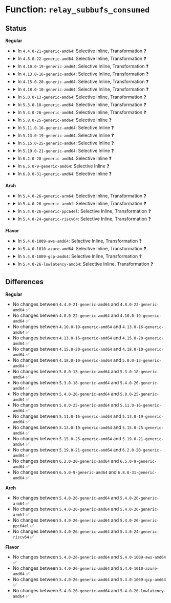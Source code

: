 # Function: <code>relay_subbufs_consumed</code>

## Status
<b>Regular</b>
<ul>
<li>
<details>
<summary>In <code>4.4.0-21-generic-amd64</code>: Selective Inline, Transformation ❓</summary>

```c
void relay_subbufs_consumed(struct rchan * chan, unsigned int cpu, size_t subbufs_consumed)
```

```json
{
  "name": "relay_subbufs_consumed",
  "collision_type": "Unique Global",
  "inline_type": "Selective",
  "funcs": [
    {
      "addr": 18446744071580141376,
      "name": "relay_subbufs_consumed",
      "external": true,
      "loc": "kernel/relay.c:785",
      "file": "kernel/relay.c",
      "inline": "not declared, inlined",
      "caller_inline": [
        "kernel/relay.c:relay_file_read_consume",
        "kernel/relay.c:relay_file_read_consume",
        "kernel/relay.c:relay_pipe_buf_release"
      ],
      "caller_func": [
        "kernel/relay.c:relay_file_read_consume",
        "kernel/relay.c:relay_file_read_consume",
        "kernel/relay.c:relay_pipe_buf_release"
      ]
    }
  ],
  "symbols": [
    {
      "addr": 18446744071580141376,
      "name": "relay_subbufs_consumed.part.5",
      "section": ".text",
      "bind": "STB_LOCAL",
      "size": 61
    },
    {
      "addr": 18446744071580141440,
      "name": "relay_subbufs_consumed",
      "section": ".text",
      "bind": "STB_GLOBAL",
      "size": 30
    }
  ]
}
```
</details>
</li>
<li>
<details>
<summary>In <code>4.8.0-22-generic-amd64</code>: Selective Inline, Transformation ❓</summary>

```c
void relay_subbufs_consumed(struct rchan * chan, unsigned int cpu, size_t subbufs_consumed)
```

```json
{
  "name": "relay_subbufs_consumed",
  "collision_type": "Unique Global",
  "inline_type": "Selective",
  "funcs": [
    {
      "addr": 18446744071580175984,
      "name": "relay_subbufs_consumed",
      "external": true,
      "loc": "kernel/relay.c:816",
      "file": "kernel/relay.c",
      "inline": "not declared, inlined",
      "caller_inline": [
        "kernel/relay.c:relay_pipe_buf_release",
        "kernel/relay.c:relay_file_read_consume",
        "kernel/relay.c:relay_file_read_consume"
      ],
      "caller_func": [
        "kernel/relay.c:relay_pipe_buf_release",
        "kernel/relay.c:relay_file_read_consume",
        "kernel/relay.c:relay_file_read_consume"
      ]
    }
  ],
  "symbols": [
    {
      "addr": 18446744071580175536,
      "name": "relay_subbufs_consumed.part.7",
      "section": ".text",
      "bind": "STB_LOCAL",
      "size": 57
    },
    {
      "addr": 18446744071580175600,
      "name": "relay_subbufs_consumed",
      "section": ".text",
      "bind": "STB_GLOBAL",
      "size": 30
    }
  ]
}
```
</details>
</li>
<li>
<details>
<summary>In <code>4.10.0-19-generic-amd64</code>: Selective Inline, Transformation ❓</summary>

```c
void relay_subbufs_consumed(struct rchan * chan, unsigned int cpu, size_t subbufs_consumed)
```

```json
{
  "name": "relay_subbufs_consumed",
  "collision_type": "Unique Global",
  "inline_type": "Selective",
  "funcs": [
    {
      "addr": 18446744071580217168,
      "name": "relay_subbufs_consumed",
      "external": true,
      "loc": "kernel/relay.c:806",
      "file": "kernel/relay.c",
      "inline": "not declared, inlined",
      "caller_inline": [
        "kernel/relay.c:relay_pipe_buf_release",
        "kernel/relay.c:relay_file_read_consume",
        "kernel/relay.c:relay_file_read_consume"
      ],
      "caller_func": [
        "kernel/relay.c:relay_pipe_buf_release",
        "kernel/relay.c:relay_file_read_consume",
        "kernel/relay.c:relay_file_read_consume"
      ]
    }
  ],
  "symbols": [
    {
      "addr": 18446744071580216000,
      "name": "relay_subbufs_consumed.part.10",
      "section": ".text",
      "bind": "STB_LOCAL",
      "size": 68
    },
    {
      "addr": 18446744071580216080,
      "name": "relay_subbufs_consumed",
      "section": ".text",
      "bind": "STB_GLOBAL",
      "size": 30
    }
  ]
}
```
</details>
</li>
<li>
<details>
<summary>In <code>4.13.0-16-generic-amd64</code>: Selective Inline, Transformation ❓</summary>

```c
void relay_subbufs_consumed(struct rchan * chan, unsigned int cpu, size_t subbufs_consumed)
```

```json
{
  "name": "relay_subbufs_consumed",
  "collision_type": "Unique Global",
  "inline_type": "Selective",
  "funcs": [
    {
      "addr": 18446744071580227072,
      "name": "relay_subbufs_consumed",
      "external": true,
      "loc": "kernel/relay.c:806",
      "file": "kernel/relay.c",
      "inline": "not declared, inlined",
      "caller_inline": [
        "kernel/relay.c:relay_pipe_buf_release",
        "kernel/relay.c:relay_file_read_consume",
        "kernel/relay.c:relay_file_read_consume"
      ],
      "caller_func": [
        "kernel/relay.c:relay_pipe_buf_release",
        "kernel/relay.c:relay_file_read_consume",
        "kernel/relay.c:relay_file_read_consume"
      ]
    }
  ],
  "symbols": [
    {
      "addr": 18446744071580225904,
      "name": "relay_subbufs_consumed.part.8",
      "section": ".text",
      "bind": "STB_LOCAL",
      "size": 68
    },
    {
      "addr": 18446744071580225984,
      "name": "relay_subbufs_consumed",
      "section": ".text",
      "bind": "STB_GLOBAL",
      "size": 31
    }
  ]
}
```
</details>
</li>
<li>
<details>
<summary>In <code>4.15.0-20-generic-amd64</code>: Selective Inline, Transformation ❓</summary>

```c
void relay_subbufs_consumed(struct rchan * chan, unsigned int cpu, size_t subbufs_consumed)
```

```json
{
  "name": "relay_subbufs_consumed",
  "collision_type": "Unique Global",
  "inline_type": "Selective",
  "funcs": [
    {
      "addr": 18446744071580278272,
      "name": "relay_subbufs_consumed",
      "external": true,
      "loc": "kernel/relay.c:805",
      "file": "kernel/relay.c",
      "inline": "not declared, inlined",
      "caller_inline": [
        "kernel/relay.c:relay_pipe_buf_release",
        "kernel/relay.c:relay_file_read_consume",
        "kernel/relay.c:relay_file_read_consume"
      ],
      "caller_func": [
        "kernel/relay.c:relay_pipe_buf_release",
        "kernel/relay.c:relay_file_read_consume",
        "kernel/relay.c:relay_file_read_consume"
      ]
    }
  ],
  "symbols": [
    {
      "addr": 18446744071580277104,
      "name": "relay_subbufs_consumed.part.8",
      "section": ".text",
      "bind": "STB_LOCAL",
      "size": 68
    },
    {
      "addr": 18446744071580277184,
      "name": "relay_subbufs_consumed",
      "section": ".text",
      "bind": "STB_GLOBAL",
      "size": 31
    }
  ]
}
```
</details>
</li>
<li>
<details>
<summary>In <code>4.18.0-10-generic-amd64</code>: Selective Inline, Transformation ❓</summary>

```c
void relay_subbufs_consumed(struct rchan * chan, unsigned int cpu, size_t subbufs_consumed)
```

```json
{
  "name": "relay_subbufs_consumed",
  "collision_type": "Unique Global",
  "inline_type": "Selective",
  "funcs": [
    {
      "addr": 18446744071580339542,
      "name": "relay_subbufs_consumed",
      "external": true,
      "loc": "kernel/relay.c:806",
      "file": "kernel/relay.c",
      "inline": "not declared, inlined",
      "caller_inline": [
        "kernel/relay.c:relay_pipe_buf_release",
        "kernel/relay.c:relay_file_read_consume",
        "kernel/relay.c:relay_file_read_consume"
      ],
      "caller_func": [
        "kernel/relay.c:relay_pipe_buf_release",
        "kernel/relay.c:relay_file_read_consume",
        "kernel/relay.c:relay_file_read_consume"
      ]
    }
  ],
  "symbols": [
    {
      "addr": 18446744071580338400,
      "name": "relay_subbufs_consumed.part.10",
      "section": ".text",
      "bind": "STB_LOCAL",
      "size": 68
    },
    {
      "addr": 18446744071580338480,
      "name": "relay_subbufs_consumed",
      "section": ".text",
      "bind": "STB_GLOBAL",
      "size": 30
    }
  ]
}
```
</details>
</li>
<li>
<details>
<summary>In <code>5.0.0-13-generic-amd64</code>: Selective Inline, Transformation ❓</summary>

```c
void relay_subbufs_consumed(struct rchan * chan, unsigned int cpu, size_t subbufs_consumed)
```

```json
{
  "name": "relay_subbufs_consumed",
  "collision_type": "Unique Global",
  "inline_type": "Selective",
  "funcs": [
    {
      "addr": 18446744071580396150,
      "name": "relay_subbufs_consumed",
      "external": true,
      "loc": "kernel/relay.c:808",
      "file": "kernel/relay.c",
      "inline": "not declared, inlined",
      "caller_inline": [
        "kernel/relay.c:relay_pipe_buf_release",
        "kernel/relay.c:relay_file_read_consume",
        "kernel/relay.c:relay_file_read_consume"
      ],
      "caller_func": [
        "kernel/relay.c:relay_pipe_buf_release",
        "kernel/relay.c:relay_file_read_consume",
        "kernel/relay.c:relay_file_read_consume"
      ]
    }
  ],
  "symbols": [
    {
      "addr": 18446744071580395008,
      "name": "relay_subbufs_consumed.part.10",
      "section": ".text",
      "bind": "STB_LOCAL",
      "size": 68
    },
    {
      "addr": 18446744071580395088,
      "name": "relay_subbufs_consumed",
      "section": ".text",
      "bind": "STB_GLOBAL",
      "size": 30
    }
  ]
}
```
</details>
</li>
<li>
<details>
<summary>In <code>5.3.0-18-generic-amd64</code>: Selective Inline, Transformation ❓</summary>

```c
void relay_subbufs_consumed(struct rchan * chan, unsigned int cpu, size_t subbufs_consumed)
```

```json
{
  "name": "relay_subbufs_consumed",
  "collision_type": "Unique Global",
  "inline_type": "Selective",
  "funcs": [
    {
      "addr": 18446744071580448966,
      "name": "relay_subbufs_consumed",
      "external": true,
      "loc": "kernel/relay.c:808",
      "file": "kernel/relay.c",
      "inline": "not declared, inlined",
      "caller_inline": [
        "kernel/relay.c:relay_pipe_buf_release",
        "kernel/relay.c:relay_file_read_consume",
        "kernel/relay.c:relay_file_read_consume"
      ],
      "caller_func": [
        "kernel/relay.c:relay_pipe_buf_release",
        "kernel/relay.c:relay_file_read_consume",
        "kernel/relay.c:relay_file_read_consume"
      ]
    }
  ],
  "symbols": [
    {
      "addr": 18446744071580447824,
      "name": "relay_subbufs_consumed.part.0",
      "section": ".text",
      "bind": "STB_LOCAL",
      "size": 68
    },
    {
      "addr": 18446744071580447904,
      "name": "relay_subbufs_consumed",
      "section": ".text",
      "bind": "STB_GLOBAL",
      "size": 30
    }
  ]
}
```
</details>
</li>
<li>
<details>
<summary>In <code>5.4.0-26-generic-amd64</code>: Selective Inline, Transformation ❓</summary>

```c
void relay_subbufs_consumed(struct rchan * chan, unsigned int cpu, size_t subbufs_consumed)
```

```json
{
  "name": "relay_subbufs_consumed",
  "collision_type": "Unique Global",
  "inline_type": "Selective",
  "funcs": [
    {
      "addr": 18446744071580497926,
      "name": "relay_subbufs_consumed",
      "external": true,
      "loc": "kernel/relay.c:808",
      "file": "kernel/relay.c",
      "inline": "not declared, inlined",
      "caller_inline": [
        "kernel/relay.c:relay_pipe_buf_release",
        "kernel/relay.c:relay_file_read_consume",
        "kernel/relay.c:relay_file_read_consume"
      ],
      "caller_func": [
        "kernel/relay.c:relay_pipe_buf_release",
        "kernel/relay.c:relay_file_read_consume",
        "kernel/relay.c:relay_file_read_consume"
      ]
    }
  ],
  "symbols": [
    {
      "addr": 18446744071580496752,
      "name": "relay_subbufs_consumed.part.0",
      "section": ".text",
      "bind": "STB_LOCAL",
      "size": 68
    },
    {
      "addr": 18446744071580496832,
      "name": "relay_subbufs_consumed",
      "section": ".text",
      "bind": "STB_GLOBAL",
      "size": 30
    }
  ]
}
```
</details>
</li>
<li>
<details>
<summary>In <code>5.8.0-25-generic-amd64</code>: Selective Inline ❓</summary>

```c
void relay_subbufs_consumed(struct rchan * chan, unsigned int cpu, size_t subbufs_consumed)
```

```json
{
  "name": "relay_subbufs_consumed",
  "collision_type": "Unique Global",
  "inline_type": "Selective",
  "funcs": [
    {
      "addr": 18446744071580583280,
      "name": "relay_subbufs_consumed",
      "external": true,
      "loc": "kernel/relay.c:814",
      "file": "kernel/relay.c",
      "inline": "not declared, inlined",
      "caller_inline": [],
      "caller_func": [
        "kernel/relay.c:relay_pipe_buf_release",
        "kernel/relay.c:relay_file_read_consume",
        "kernel/relay.c:relay_file_read_consume"
      ]
    }
  ],
  "symbols": [
    {
      "addr": 18446744071580583280,
      "name": "relay_subbufs_consumed",
      "section": ".text",
      "bind": "STB_GLOBAL",
      "size": 82
    }
  ]
}
```
</details>
</li>
<li>
<details>
<summary>In <code>5.11.0-16-generic-amd64</code>: Selective Inline ❓</summary>

```c
void relay_subbufs_consumed(struct rchan * chan, unsigned int cpu, size_t subbufs_consumed)
```

```json
{
  "name": "relay_subbufs_consumed",
  "collision_type": "Unique Global",
  "inline_type": "Selective",
  "funcs": [
    {
      "addr": 18446744071580572400,
      "name": "relay_subbufs_consumed",
      "external": true,
      "loc": "kernel/relay.c:729",
      "file": "kernel/relay.c",
      "inline": "not declared, inlined",
      "caller_inline": [],
      "caller_func": [
        "kernel/relay.c:relay_pipe_buf_release",
        "kernel/relay.c:relay_file_read_consume",
        "kernel/relay.c:relay_file_read_consume"
      ]
    }
  ],
  "symbols": [
    {
      "addr": 18446744071580572400,
      "name": "relay_subbufs_consumed",
      "section": ".text",
      "bind": "STB_GLOBAL",
      "size": 82
    }
  ]
}
```
</details>
</li>
<li>
<details>
<summary>In <code>5.13.0-19-generic-amd64</code>: Selective Inline ❓</summary>

```c
void relay_subbufs_consumed(struct rchan * chan, unsigned int cpu, size_t subbufs_consumed)
```

```json
{
  "name": "relay_subbufs_consumed",
  "collision_type": "Unique Global",
  "inline_type": "Selective",
  "funcs": [
    {
      "addr": 18446744071580574928,
      "name": "relay_subbufs_consumed",
      "external": true,
      "loc": "kernel/relay.c:729",
      "file": "kernel/relay.c",
      "inline": "not declared, inlined",
      "caller_inline": [],
      "caller_func": [
        "kernel/relay.c:relay_pipe_buf_release",
        "kernel/relay.c:relay_file_read_consume",
        "kernel/relay.c:relay_file_read_consume"
      ]
    }
  ],
  "symbols": [
    {
      "addr": 18446744071580574928,
      "name": "relay_subbufs_consumed",
      "section": ".text",
      "bind": "STB_GLOBAL",
      "size": 82
    }
  ]
}
```
</details>
</li>
<li>
<details>
<summary>In <code>5.15.0-25-generic-amd64</code>: Selective Inline ❓</summary>

```c
void relay_subbufs_consumed(struct rchan * chan, unsigned int cpu, size_t subbufs_consumed)
```

```json
{
  "name": "relay_subbufs_consumed",
  "collision_type": "Unique Global",
  "inline_type": "Selective",
  "funcs": [
    {
      "addr": 18446744071580744848,
      "name": "relay_subbufs_consumed",
      "external": true,
      "loc": "kernel/relay.c:729",
      "file": "kernel/relay.c",
      "inline": "not declared, inlined",
      "caller_inline": [],
      "caller_func": [
        "kernel/relay.c:relay_pipe_buf_release",
        "kernel/relay.c:relay_file_read_consume",
        "kernel/relay.c:relay_file_read_consume"
      ]
    }
  ],
  "symbols": [
    {
      "addr": 18446744071580744848,
      "name": "relay_subbufs_consumed",
      "section": ".text",
      "bind": "STB_GLOBAL",
      "size": 138
    }
  ]
}
```
</details>
</li>
<li>
<details>
<summary>In <code>5.19.0-21-generic-amd64</code>: Selective Inline ❓</summary>

```c
void relay_subbufs_consumed(struct rchan * chan, unsigned int cpu, size_t subbufs_consumed)
```

```json
{
  "name": "relay_subbufs_consumed",
  "collision_type": "Unique Global",
  "inline_type": "Selective",
  "funcs": [
    {
      "addr": 18446744071580959120,
      "name": "relay_subbufs_consumed",
      "external": true,
      "loc": "kernel/relay.c:729",
      "file": "kernel/relay.c",
      "inline": "not declared, inlined",
      "caller_inline": [],
      "caller_func": [
        "kernel/relay.c:relay_pipe_buf_release",
        "kernel/relay.c:relay_file_read_consume",
        "kernel/relay.c:relay_file_read_consume"
      ]
    }
  ],
  "symbols": [
    {
      "addr": 18446744071580959120,
      "name": "relay_subbufs_consumed",
      "section": ".text",
      "bind": "STB_GLOBAL",
      "size": 167
    }
  ]
}
```
</details>
</li>
<li>
<details>
<summary>In <code>6.2.0-20-generic-amd64</code>: Selective Inline ❓</summary>

```c
void relay_subbufs_consumed(struct rchan * chan, unsigned int cpu, size_t subbufs_consumed)
```

```json
{
  "name": "relay_subbufs_consumed",
  "collision_type": "Unique Global",
  "inline_type": "Selective",
  "funcs": [
    {
      "addr": 18446744071581253696,
      "name": "relay_subbufs_consumed",
      "external": true,
      "loc": "kernel/relay.c:726",
      "file": "kernel/relay.c",
      "inline": "not declared, inlined",
      "caller_inline": [],
      "caller_func": [
        "kernel/relay.c:relay_pipe_buf_release",
        "kernel/relay.c:relay_file_read_consume",
        "kernel/relay.c:relay_file_read_consume"
      ]
    }
  ],
  "symbols": [
    {
      "addr": 18446744071581253696,
      "name": "relay_subbufs_consumed",
      "section": ".text",
      "bind": "STB_GLOBAL",
      "size": 167
    }
  ]
}
```
</details>
</li>
<li>
<details>
<summary>In <code>6.5.0-9-generic-amd64</code>: Selective Inline ❓</summary>

```c
void relay_subbufs_consumed(struct rchan * chan, unsigned int cpu, size_t subbufs_consumed)
```

```json
{
  "name": "relay_subbufs_consumed",
  "collision_type": "Unique Global",
  "inline_type": "Selective",
  "funcs": [
    {
      "addr": 18446744071581347680,
      "name": "relay_subbufs_consumed",
      "external": true,
      "loc": "kernel/relay.c:726",
      "file": "kernel/relay.c",
      "inline": "not declared, inlined",
      "caller_inline": [],
      "caller_func": [
        "kernel/relay.c:relay_pipe_buf_release",
        "kernel/relay.c:relay_file_read_consume",
        "kernel/relay.c:relay_file_read_consume"
      ]
    }
  ],
  "symbols": [
    {
      "addr": 18446744071581347680,
      "name": "relay_subbufs_consumed",
      "section": ".text",
      "bind": "STB_GLOBAL",
      "size": 167
    }
  ]
}
```
</details>
</li>
<li>
<details>
<summary>In <code>6.8.0-31-generic-amd64</code>: Selective Inline ❓</summary>

```c
void relay_subbufs_consumed(struct rchan * chan, unsigned int cpu, size_t subbufs_consumed)
```

```json
{
  "name": "relay_subbufs_consumed",
  "collision_type": "Unique Global",
  "inline_type": "Selective",
  "funcs": [
    {
      "addr": 18446744071581454720,
      "name": "relay_subbufs_consumed",
      "external": true,
      "loc": "kernel/relay.c:726",
      "file": "kernel/relay.c",
      "inline": "not declared, inlined",
      "caller_inline": [],
      "caller_func": [
        "kernel/relay.c:relay_file_read_consume",
        "kernel/relay.c:relay_file_read_consume"
      ]
    }
  ],
  "symbols": [
    {
      "addr": 18446744071581454720,
      "name": "relay_subbufs_consumed",
      "section": ".text",
      "bind": "STB_GLOBAL",
      "size": 167
    }
  ]
}
```
</details>
</li>
</ul>
<b>Arch</b>
<ul>
<li>
<details>
<summary>In <code>5.4.0-26-generic-arm64</code>: Selective Inline, Transformation ❓</summary>

```c
void relay_subbufs_consumed(struct rchan * chan, unsigned int cpu, size_t subbufs_consumed)
```

```json
{
  "name": "relay_subbufs_consumed",
  "collision_type": "Unique Global",
  "inline_type": "Selective",
  "funcs": [
    {
      "addr": 18446603336491774580,
      "name": "relay_subbufs_consumed",
      "external": true,
      "loc": "kernel/relay.c:808",
      "file": "kernel/relay.c",
      "inline": "not declared, inlined",
      "caller_inline": [
        "kernel/relay.c:relay_pipe_buf_release",
        "kernel/relay.c:relay_file_read_consume",
        "kernel/relay.c:relay_file_read_consume"
      ],
      "caller_func": [
        "kernel/relay.c:relay_pipe_buf_release",
        "kernel/relay.c:relay_file_read_consume",
        "kernel/relay.c:relay_file_read_consume"
      ]
    }
  ],
  "symbols": [
    {
      "addr": 18446603336491774016,
      "name": "relay_subbufs_consumed.part.0",
      "section": ".text",
      "bind": "STB_LOCAL",
      "size": 112
    },
    {
      "addr": 18446603336491774128,
      "name": "relay_subbufs_consumed",
      "section": ".text",
      "bind": "STB_GLOBAL",
      "size": 80
    }
  ]
}
```
</details>
</li>
<li>
<details>
<summary>In <code>5.4.0-26-generic-armhf</code>: Selective Inline, Transformation ❓</summary>

```c
void relay_subbufs_consumed(struct rchan * chan, unsigned int cpu, size_t subbufs_consumed)
```

```json
{
  "name": "relay_subbufs_consumed",
  "collision_type": "Unique Global",
  "inline_type": "Selective",
  "funcs": [
    {
      "addr": 3225723480,
      "name": "relay_subbufs_consumed",
      "external": true,
      "loc": "kernel/relay.c:808",
      "file": "kernel/relay.c",
      "inline": "not declared, inlined",
      "caller_inline": [
        "kernel/relay.c:relay_pipe_buf_release",
        "kernel/relay.c:relay_file_read_consume",
        "kernel/relay.c:relay_file_read_consume"
      ],
      "caller_func": [
        "kernel/relay.c:relay_pipe_buf_release",
        "kernel/relay.c:relay_file_read_consume",
        "kernel/relay.c:relay_file_read_consume"
      ]
    }
  ],
  "symbols": [
    {
      "addr": 3225722096,
      "name": "relay_subbufs_consumed.part.0",
      "section": ".text",
      "bind": "STB_LOCAL",
      "size": 88
    },
    {
      "addr": 3225722184,
      "name": "relay_subbufs_consumed",
      "section": ".text",
      "bind": "STB_GLOBAL",
      "size": 56
    }
  ]
}
```
</details>
</li>
<li>
<details>
<summary>In <code>5.4.0-26-generic-ppc64el</code>: Selective Inline, Transformation ❓</summary>

```c
void relay_subbufs_consumed(struct rchan * chan, unsigned int cpu, size_t subbufs_consumed)
```

```json
{
  "name": "relay_subbufs_consumed",
  "collision_type": "Unique Global",
  "inline_type": "Selective",
  "funcs": [
    {
      "addr": 13835058055284820096,
      "name": "relay_subbufs_consumed",
      "external": true,
      "loc": "kernel/relay.c:808",
      "file": "kernel/relay.c",
      "inline": "not declared, inlined",
      "caller_inline": [
        "kernel/relay.c:relay_pipe_buf_release",
        "kernel/relay.c:relay_file_read_consume",
        "kernel/relay.c:relay_file_read_consume"
      ],
      "caller_func": [
        "kernel/relay.c:relay_pipe_buf_release",
        "kernel/relay.c:relay_file_read_consume",
        "kernel/relay.c:relay_file_read_consume"
      ]
    }
  ],
  "symbols": [
    {
      "addr": 13835058055284818576,
      "name": "relay_subbufs_consumed.part.0",
      "section": ".text",
      "bind": "STB_LOCAL",
      "size": 108
    },
    {
      "addr": 13835058055284818688,
      "name": "relay_subbufs_consumed",
      "section": ".text",
      "bind": "STB_GLOBAL",
      "size": 36
    }
  ]
}
```
</details>
</li>
<li>
<details>
<summary>In <code>5.4.0-24-generic-riscv64</code>: Selective Inline, Transformation ❓</summary>

```c
void relay_subbufs_consumed(struct rchan * chan, unsigned int cpu, size_t subbufs_consumed)
```

```json
{
  "name": "relay_subbufs_consumed",
  "collision_type": "Unique Global",
  "inline_type": "Selective",
  "funcs": [
    {
      "addr": 18446743936272092508,
      "name": "relay_subbufs_consumed",
      "external": true,
      "loc": "kernel/relay.c:808",
      "file": "kernel/relay.c",
      "inline": "not declared, inlined",
      "caller_inline": [
        "kernel/relay.c:relay_pipe_buf_release",
        "kernel/relay.c:relay_file_read_consume",
        "kernel/relay.c:relay_file_read_consume"
      ],
      "caller_func": [
        "kernel/relay.c:relay_pipe_buf_release",
        "kernel/relay.c:relay_file_read_consume",
        "kernel/relay.c:relay_file_read_consume"
      ]
    }
  ],
  "symbols": [
    {
      "addr": 18446743936272091518,
      "name": "relay_subbufs_consumed.part.0",
      "section": ".text",
      "bind": "STB_LOCAL",
      "size": 112
    },
    {
      "addr": 18446743936272091630,
      "name": "relay_subbufs_consumed",
      "section": ".text",
      "bind": "STB_GLOBAL",
      "size": 66
    }
  ]
}
```
</details>
</li>
</ul>
<b>Flavor</b>
<ul>
<li>
<details>
<summary>In <code>5.4.0-1009-aws-amd64</code>: Selective Inline, Transformation ❓</summary>

```c
void relay_subbufs_consumed(struct rchan * chan, unsigned int cpu, size_t subbufs_consumed)
```

```json
{
  "name": "relay_subbufs_consumed",
  "collision_type": "Unique Global",
  "inline_type": "Selective",
  "funcs": [
    {
      "addr": 18446744071580466726,
      "name": "relay_subbufs_consumed",
      "external": true,
      "loc": "kernel/relay.c:808",
      "file": "kernel/relay.c",
      "inline": "not declared, inlined",
      "caller_inline": [
        "kernel/relay.c:relay_pipe_buf_release",
        "kernel/relay.c:relay_file_read_consume",
        "kernel/relay.c:relay_file_read_consume"
      ],
      "caller_func": [
        "kernel/relay.c:relay_pipe_buf_release",
        "kernel/relay.c:relay_file_read_consume",
        "kernel/relay.c:relay_file_read_consume"
      ]
    }
  ],
  "symbols": [
    {
      "addr": 18446744071580465552,
      "name": "relay_subbufs_consumed.part.0",
      "section": ".text",
      "bind": "STB_LOCAL",
      "size": 68
    },
    {
      "addr": 18446744071580465632,
      "name": "relay_subbufs_consumed",
      "section": ".text",
      "bind": "STB_GLOBAL",
      "size": 30
    }
  ]
}
```
</details>
</li>
<li>
<details>
<summary>In <code>5.4.0-1010-azure-amd64</code>: Selective Inline, Transformation ❓</summary>

```c
void relay_subbufs_consumed(struct rchan * chan, unsigned int cpu, size_t subbufs_consumed)
```

```json
{
  "name": "relay_subbufs_consumed",
  "collision_type": "Unique Global",
  "inline_type": "Selective",
  "funcs": [
    {
      "addr": 18446744071580413702,
      "name": "relay_subbufs_consumed",
      "external": true,
      "loc": "kernel/relay.c:808",
      "file": "kernel/relay.c",
      "inline": "not declared, inlined",
      "caller_inline": [
        "kernel/relay.c:relay_pipe_buf_release",
        "kernel/relay.c:relay_file_read_consume",
        "kernel/relay.c:relay_file_read_consume"
      ],
      "caller_func": [
        "kernel/relay.c:relay_pipe_buf_release",
        "kernel/relay.c:relay_file_read_consume",
        "kernel/relay.c:relay_file_read_consume"
      ]
    }
  ],
  "symbols": [
    {
      "addr": 18446744071580412528,
      "name": "relay_subbufs_consumed.part.0",
      "section": ".text",
      "bind": "STB_LOCAL",
      "size": 68
    },
    {
      "addr": 18446744071580412608,
      "name": "relay_subbufs_consumed",
      "section": ".text",
      "bind": "STB_GLOBAL",
      "size": 30
    }
  ]
}
```
</details>
</li>
<li>
<details>
<summary>In <code>5.4.0-1009-gcp-amd64</code>: Selective Inline, Transformation ❓</summary>

```c
void relay_subbufs_consumed(struct rchan * chan, unsigned int cpu, size_t subbufs_consumed)
```

```json
{
  "name": "relay_subbufs_consumed",
  "collision_type": "Unique Global",
  "inline_type": "Selective",
  "funcs": [
    {
      "addr": 18446744071580457974,
      "name": "relay_subbufs_consumed",
      "external": true,
      "loc": "kernel/relay.c:808",
      "file": "kernel/relay.c",
      "inline": "not declared, inlined",
      "caller_inline": [
        "kernel/relay.c:relay_pipe_buf_release",
        "kernel/relay.c:relay_file_read_consume",
        "kernel/relay.c:relay_file_read_consume"
      ],
      "caller_func": [
        "kernel/relay.c:relay_pipe_buf_release",
        "kernel/relay.c:relay_file_read_consume",
        "kernel/relay.c:relay_file_read_consume"
      ]
    }
  ],
  "symbols": [
    {
      "addr": 18446744071580456800,
      "name": "relay_subbufs_consumed.part.0",
      "section": ".text",
      "bind": "STB_LOCAL",
      "size": 68
    },
    {
      "addr": 18446744071580456880,
      "name": "relay_subbufs_consumed",
      "section": ".text",
      "bind": "STB_GLOBAL",
      "size": 30
    }
  ]
}
```
</details>
</li>
<li>
<details>
<summary>In <code>5.4.0-26-lowlatency-amd64</code>: Selective Inline, Transformation ❓</summary>

```c
void relay_subbufs_consumed(struct rchan * chan, unsigned int cpu, size_t subbufs_consumed)
```

```json
{
  "name": "relay_subbufs_consumed",
  "collision_type": "Unique Global",
  "inline_type": "Selective",
  "funcs": [
    {
      "addr": 18446744071580513638,
      "name": "relay_subbufs_consumed",
      "external": true,
      "loc": "kernel/relay.c:808",
      "file": "kernel/relay.c",
      "inline": "not declared, inlined",
      "caller_inline": [
        "kernel/relay.c:relay_pipe_buf_release",
        "kernel/relay.c:relay_file_read_consume",
        "kernel/relay.c:relay_file_read_consume"
      ],
      "caller_func": [
        "kernel/relay.c:relay_pipe_buf_release",
        "kernel/relay.c:relay_file_read_consume",
        "kernel/relay.c:relay_file_read_consume"
      ]
    }
  ],
  "symbols": [
    {
      "addr": 18446744071580512464,
      "name": "relay_subbufs_consumed.part.0",
      "section": ".text",
      "bind": "STB_LOCAL",
      "size": 68
    },
    {
      "addr": 18446744071580512544,
      "name": "relay_subbufs_consumed",
      "section": ".text",
      "bind": "STB_GLOBAL",
      "size": 30
    }
  ]
}
```
</details>
</li>
</ul>

## Differences
<b>Regular</b>
<ul>
<li>
No changes between <code>4.4.0-21-generic-amd64</code> and <code>4.8.0-22-generic-amd64</code> ✅
</li>
<li>
No changes between <code>4.8.0-22-generic-amd64</code> and <code>4.10.0-19-generic-amd64</code> ✅
</li>
<li>
No changes between <code>4.10.0-19-generic-amd64</code> and <code>4.13.0-16-generic-amd64</code> ✅
</li>
<li>
No changes between <code>4.13.0-16-generic-amd64</code> and <code>4.15.0-20-generic-amd64</code> ✅
</li>
<li>
No changes between <code>4.15.0-20-generic-amd64</code> and <code>4.18.0-10-generic-amd64</code> ✅
</li>
<li>
No changes between <code>4.18.0-10-generic-amd64</code> and <code>5.0.0-13-generic-amd64</code> ✅
</li>
<li>
No changes between <code>5.0.0-13-generic-amd64</code> and <code>5.3.0-18-generic-amd64</code> ✅
</li>
<li>
No changes between <code>5.3.0-18-generic-amd64</code> and <code>5.4.0-26-generic-amd64</code> ✅
</li>
<li>
No changes between <code>5.4.0-26-generic-amd64</code> and <code>5.8.0-25-generic-amd64</code> ✅
</li>
<li>
No changes between <code>5.8.0-25-generic-amd64</code> and <code>5.11.0-16-generic-amd64</code> ✅
</li>
<li>
No changes between <code>5.11.0-16-generic-amd64</code> and <code>5.13.0-19-generic-amd64</code> ✅
</li>
<li>
No changes between <code>5.13.0-19-generic-amd64</code> and <code>5.15.0-25-generic-amd64</code> ✅
</li>
<li>
No changes between <code>5.15.0-25-generic-amd64</code> and <code>5.19.0-21-generic-amd64</code> ✅
</li>
<li>
No changes between <code>5.19.0-21-generic-amd64</code> and <code>6.2.0-20-generic-amd64</code> ✅
</li>
<li>
No changes between <code>6.2.0-20-generic-amd64</code> and <code>6.5.0-9-generic-amd64</code> ✅
</li>
<li>
No changes between <code>6.5.0-9-generic-amd64</code> and <code>6.8.0-31-generic-amd64</code> ✅
</li>
</ul>
<b>Arch</b>
<ul>
<li>
No changes between <code>5.4.0-26-generic-amd64</code> and <code>5.4.0-26-generic-arm64</code> ✅
</li>
<li>
No changes between <code>5.4.0-26-generic-amd64</code> and <code>5.4.0-26-generic-armhf</code> ✅
</li>
<li>
No changes between <code>5.4.0-26-generic-amd64</code> and <code>5.4.0-26-generic-ppc64el</code> ✅
</li>
<li>
No changes between <code>5.4.0-26-generic-amd64</code> and <code>5.4.0-24-generic-riscv64</code> ✅
</li>
</ul>
<b>Flavor</b>
<ul>
<li>
No changes between <code>5.4.0-26-generic-amd64</code> and <code>5.4.0-1009-aws-amd64</code> ✅
</li>
<li>
No changes between <code>5.4.0-26-generic-amd64</code> and <code>5.4.0-1010-azure-amd64</code> ✅
</li>
<li>
No changes between <code>5.4.0-26-generic-amd64</code> and <code>5.4.0-1009-gcp-amd64</code> ✅
</li>
<li>
No changes between <code>5.4.0-26-generic-amd64</code> and <code>5.4.0-26-lowlatency-amd64</code> ✅
</li>
</ul>
